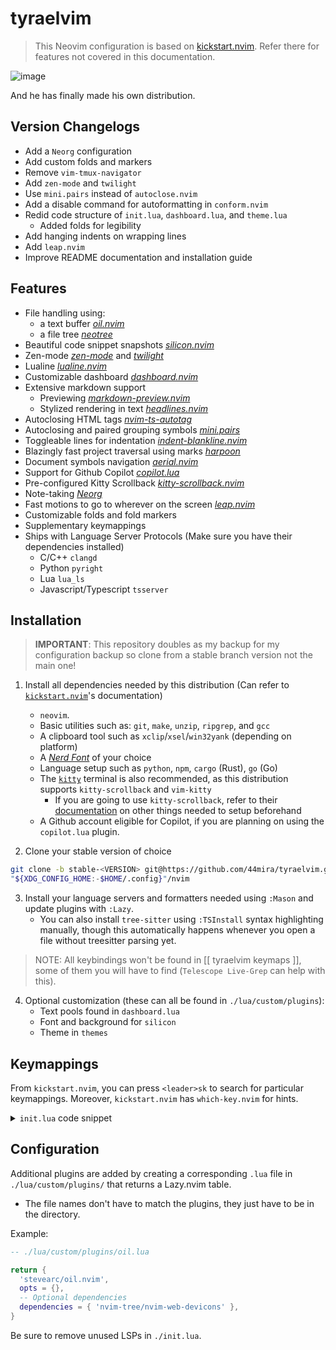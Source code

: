 
# tyraelvim

> This Neovim configuration is based on [kickstart.nvim](https://github.com/nvim-lua/kickstart.nvim).
> Refer there for features not covered in this documentation.

![image](https://github.com/44mira/tyraelvim/assets/116419708/e3e575d5-bc57-4f3d-9b1d-640e28fd75da)
    
And he has finally made his own distribution.

## Version Changelogs

- Add a `Neorg` configuration
- Add custom folds and markers
- Remove `vim-tmux-navigator`
- Add `zen-mode` and `twilight`
- Use `mini.pairs` instead of `autoclose.nvim`
- Add a disable command for autoformatting in `conform.nvim`
- Redid code structure of `init.lua`, `dashboard.lua`, and `theme.lua`
    - Added folds for legibility
- Add hanging indents on wrapping lines
- Add `leap.nvim`
- Improve README documentation and installation guide

## Features

- File handling using:
    - a text buffer *[oil.nvim](https://github.com/stevearc/oil.nvim)*
    - a file tree *[neotree](https://github.com/nvim-neo-tree/neo-tree.nvim)*
- Beautiful code snippet snapshots *[silicon.nvim](https://github.com/michaelrommel/nvim-silicon)*
- Zen-mode *[zen-mode](https://github.com/folke/zen-mode.nvim)* and *[twilight](https://github.com/folke/twilight.nvim)*
- Lualine *[lualine.nvim](https://github.com/nvim-lualine/lualine.nvim)*
- Customizable dashboard *[dashboard.nvim](https://github.com/MeanderingProgrammer/dashboard.nvim)*
- Extensive markdown support
    - Previewing *[markdown-preview.nvim](https://github.com/iamcco/markdown-preview.nvim)*
    - Stylized rendering in text *[headlines.nvim](https://github.com/lukas-reineke/headlines.nvim)*
- Autoclosing HTML tags *[nvim-ts-autotag](https://github.com/windwp/nvim-ts-autotag)*
- Autoclosing and paired grouping symbols *[mini.pairs](https://github.com/echasnovski/mini.pairs)*
- Toggleable lines for indentation *[indent-blankline.nvim](https://github.com/lukas-reineke/indent-blankline.nvim)*
- Blazingly fast project traversal using marks *[harpoon](https://github.com/ThePrimeagen/harpoon)*
- Document symbols navigation *[aerial.nvim](https://github.com/stevearc/aerial.nvim)*
- Support for Github Copilot *[copilot.lua](https://github.com/zbirenbaum/copilot.lua)*
- Pre-configured Kitty Scrollback *[kitty-scrollback.nvim](https://github.com/mikesmithgh/kitty-scrollback.nvim)*
- Note-taking *[Neorg](https://github.com/nvim-neorg/neorg)*
- Fast motions to go to wherever on the screen *[leap.nvim](https://github.com/ggandor/leap.nvim)*
- Customizable folds and fold markers
- Supplementary keymappings
- Ships with Language Server Protocols (Make sure you have their dependencies
  installed)
    - C/C++ `clangd`
    - Python `pyright`
    - Lua `lua_ls`
    - Javascript/Typescript `tsserver`

## Installation

> **IMPORTANT**: This repository doubles as my backup for my configuration backup so clone from a stable branch version not the main one!

1. Install all dependencies needed by this distribution (Can refer to [`kickstart.nvim`](https://github.com/nvim-lua/kickstart.nvim)'s documentation)
    - `neovim`.
    - Basic utilities such as: `git`, `make`, `unzip`, `ripgrep`, and `gcc`
    - A clipboard tool such as `xclip`/`xsel`/`win32yank` (depending on platform)
    - A *[Nerd Font](https://www.nerdfonts.com/)* of your choice
    - Language setup such as `python`, `npm`, `cargo` (Rust), `go` (Go)
    - The [`kitty`](https://sw.kovidgoyal.net/kitty/) terminal is also recommended, as this distribution supports `kitty-scrollback` and `vim-kitty`
        - If you are going to use `kitty-scrollback`, refer to their [documentation](https://github.com/mikesmithgh/kitty-scrollback.nvim) on other things needed to setup beforehand
    - A Github account eligible for Copilot, if you are planning on using the `copilot.lua` plugin.

2. Clone your stable version of choice
```bash
git clone -b stable-<VERSION> git@https://github.com/44mira/tyraelvim.git 
"${XDG_CONFIG_HOME:-$HOME/.config}"/nvim
```

3. Install your language servers and formatters needed using `:Mason` and update plugins with `:Lazy`. 
    - You can also install `tree-sitter` using `:TSInstall` syntax highlighting manually, though this automatically happens whenever you open a file without treesitter parsing yet.

> NOTE: All keybindings won't be found in \[\[ tyraelvim keymaps ]], some of them you will have to find (`Telescope Live-Grep` can help with this).

4. Optional customization (these can all be found in `./lua/custom/plugins`):
    - Text pools found in `dashboard.lua`
    - Font and background for `silicon`
    - Theme in `themes`

## Keymappings

From `kickstart.nvim`, you can press `<leader>sk` to search for particular keymappings. Moreover, `kickstart.nvim` has `which-key.nvim` for hints.

<details>
  <summary> <code>init.lua</code> code snippet</summary>

```lua
-- ./init.lua
-- shorthand for binding keymap
local bind = vim.keymap.set

-- Open File tree
bind('n', '<leader>t', '<cmd>Neotree toggle reveal<CR>', { desc = 'Open Neo[T]ree' })

-- Open an Oil buffer
bind('n', '<leader>f', '<cmd>Oil<CR>', { desc = 'Open [F]ile explorer buffer' })

-- Toggle lines for indented
bind('n', '<leader>i', '<cmd>IBLEnable | set cc=80<CR>', { desc = 'Enable Indent Blank Line' })
bind('n', '<leader>j', '<cmd>IBLDisable | set cc=0<CR>', { desc = 'Disable Indent Blank Line' })

-- Additional normal bind shortcut for ergonomics
bind('i', 'jk', '<Esc>', { desc = 'Normal mode' })

-- Close a tab
bind('n', '<leader>bd', '<cmd>bd!<CR>', { desc = '[B]uffer [D]elete' })

-- Cycle through buffers
bind('n', '<leader>[', '<cmd>bp<CR>', { desc = '[[] Previous Buffer' })
bind('n', '<leader>]', '<cmd>bn<CR>', { desc = '[]] Next Buffer' })

-- Zen mode
bind('n', '<leader>zen', function()
  require('zen-mode').toggle()
end, { desc = '[Zen] mode' })

-- Trigger Twilight
bind('n', '<leader>tw', '<cmd>Twilight<CR>', { desc = 'Toggle [Tw]ilight' })

-- Take code snapshot
bind('v', '<leader><leader>', function()
  require('nvim-silicon').clip()
end, { desc = '[ ][ ] Take code snapshot' })

-- Markdown preview
bind('n', '<leader>pm', '<cmd>MarkdownPreviewToggle<CR>', { desc = '[P]review [M]arkdown' })

-- Note taking
bind('n', '<leader>nb', '<cmd>:enew<CR>', { desc = '[N]ew [B]uffer' })

-- Conceal cursor with in a Neorg file
bind('n', '<leader>cc', function()
  if vim.o.concealcursor == '' then
    vim.o.concealcursor = 'nc'
  else
    vim.o.concealcursor = ''
  end
end, { desc = '[C]onceal [c]ursor' })

-- Format on save disable on command
vim.api.nvim_create_user_command('FormatDisable', function(args)
  if args.bang then
    -- FormatDisable! will disable formatting just for this buffer
    vim.b.disable_autoformat = true
  else
    vim.g.disable_autoformat = true
  end
end, {
  desc = 'Disable autoformat-on-save',
  bang = true,
})
vim.api.nvim_create_user_command('FormatEnable', function()
  vim.b.disable_autoformat = false
  vim.g.disable_autoformat = false
end, {
  desc = 'Re-enable autoformat-on-save',
})
```
</details>

## Configuration

Additional plugins are added by creating a corresponding `.lua` file in `./lua/custom/plugins/` that returns a Lazy.nvim table.
- The file names don't have to match the plugins, they just have to be in the directory.

Example:

```lua
-- ./lua/custom/plugins/oil.lua

return {
  'stevearc/oil.nvim',
  opts = {},
  -- Optional dependencies
  dependencies = { 'nvim-tree/nvim-web-devicons' },
}
```

Be sure to remove unused LSPs in `./init.lua`.


